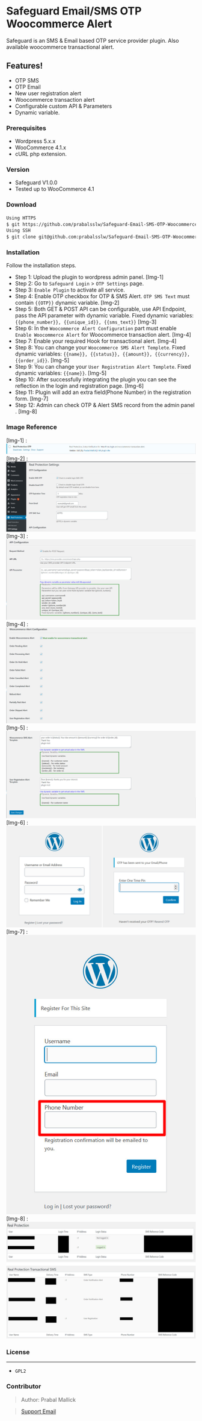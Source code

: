 # Safeguard Email/SMS OTP Woocommerce Alert

Safeguard is an SMS & Email based OTP service provider plugin. Also available woocommerce transactional alert.
## Features!
  - OTP SMS
  - OTP Email
  - New user registration alert
  - Woocommerce transaction alert
  - Configurable custom API & Parameters
  - Dynamic variable.

### Prerequisites
  - Wordpress 5.x.x
  - WooCommerce 4.1.x
  - cURL php extension.

### Version
  - Safeguard V1.0.0
  - Tested up to WooCommerce 4.1

### Download
```sh
Using HTTPS 
$ git https://github.com/prabalsslw/Safeguard-Email-SMS-OTP-Woocommerce-Alert.git
Using SSH 
$ git clone git@github.com:prabalsslw/Safeguard-Email-SMS-OTP-Woocommerce-Alert.git
```
### Installation
Follow the installation steps.
- Step 1: Upload the plugin to wordpress admin panel. [Img-1]
- Step 2: Go to `Safeguard Login` > `OTP Settings` page.
- Step 3: `Enable Plugin` to activate all service.
- Step 4: Enable OTP checkbox for OTP & SMS Alert. `OTP SMS Text` must contain `{{OTP}}` dynamic variable. [Img-2]
- Step 5: Both GET & POST API can be configurable, use API Endpoint, pass the API parameter with dynamic variable. Fixed dynamic variables: `{{phone_number}}, {{unique_id}}, {{sms_text}}`
[Img-3]
- Step 6: In the `Woocommerce Alert Configuration` part must enable `
Enable Woocommerce Alert` for Woocommerce transaction alert. [Img-4]
- Step 7: Enable your required Hook for transactional alert. [Img-4]
- Step 8: You can change your `Woocommerce SMS Alert Templete`. Fixed dynamic variables: `{{name}}, {{status}}, {{amount}}, {{currency}}, {{order_id}}`. [Img-5]
- Step 9: You can change your `User Registration Alert Templete`. Fixed dynamic variables: `{{name}}`. [Img-5]
- Step 10: After successfully integrating the plugin you can see the reflection in the login and registration page. [Img-6]
- Step 11: Plugin will add an extra field(Phone Number) in the registration form. [Img-7]
- Step 12: Admin can check OTP & Alert SMS record from the admin panel . [Img-8]

### Image Reference
[Img-1] :
![RP Plugin](image/Plugin.jpg)
[Img-2] :
![RP Plugin](image/setuppage.jpg)
[Img-3] :
![RP Plugin](image/setuppage2.jpg)
[Img-4] :
![RP Plugin](image/Setuppage3.jpg)
[Img-5] :
![RP Plugin](image/Setupage4.jpg)
[Img-6] :
![RP Plugin](image/Login.jpg)
[Img-7] :
![RP Plugin](image/Signup.jpg)
[Img-8] :
![RP Plugin](image/History.jpg)

### License
----
- `GPL2`
### Contributor
> Author: Prabal Mallick

> [Support Email](mailto:prabalsslw@gmail.com)